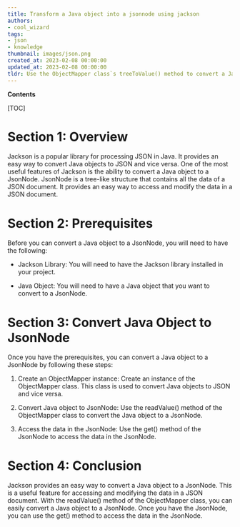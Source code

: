 ```yaml
---
title: Transform a Java object into a jsonnode using jackson
authors:
- cool_wizard
tags:
- json
- knowledge
thumbnail: images/json.png
created_at: 2023-02-08 00:00:00
updated_at: 2023-02-08 00:00:00
tldr: Use the ObjectMapper class`s treeToValue() method to convert a Java Object to a JsonNode.
---
```


**Contents**

[TOC]

# Section 1: Overview

Jackson is a popular library for processing JSON in Java. It provides an easy way to convert Java objects to JSON and vice versa. One of the most useful features of Jackson is the ability to convert a Java object to a JsonNode. JsonNode is a tree-like structure that contains all the data of a JSON document. It provides an easy way to access and modify the data in a JSON document.

# Section 2: Prerequisites

Before you can convert a Java object to a JsonNode, you will need to have the following:

- Jackson Library: You will need to have the Jackson library installed in your project.

- Java Object: You will need to have a Java object that you want to convert to a JsonNode.

# Section 3: Convert Java Object to JsonNode

Once you have the prerequisites, you can convert a Java object to a JsonNode by following these steps:

1. Create an ObjectMapper instance: Create an instance of the ObjectMapper class. This class is used to convert Java objects to JSON and vice versa.

2. Convert Java object to JsonNode: Use the readValue() method of the ObjectMapper class to convert the Java object to a JsonNode.

3. Access the data in the JsonNode: Use the get() method of the JsonNode to access the data in the JsonNode.

# Section 4: Conclusion

Jackson provides an easy way to convert a Java object to a JsonNode. This is a useful feature for accessing and modifying the data in a JSON document. With the readValue() method of the ObjectMapper class, you can easily convert a Java object to a JsonNode. Once you have the JsonNode, you can use the get() method to access the data in the JsonNode.
